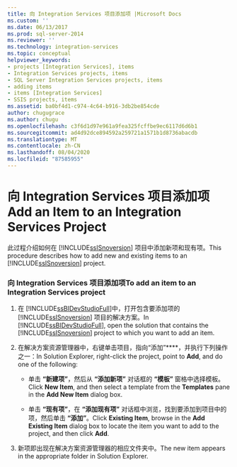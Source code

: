 ```yaml
---
title: 向 Integration Services 项目添加项 |Microsoft Docs
ms.custom: ''
ms.date: 06/13/2017
ms.prod: sql-server-2014
ms.reviewer: ''
ms.technology: integration-services
ms.topic: conceptual
helpviewer_keywords:
- projects [Integration Services], items
- Integration Services projects, items
- SQL Server Integration Services projects, items
- adding items
- items [Integration Services]
- SSIS projects, items
ms.assetid: ba0bf4d1-c974-4c64-b916-3db2be854cde
author: chugugrace
ms.author: chugu
ms.openlocfilehash: c3f6d1d97e961a9fea325fcffbe9ec6117d6d6b1
ms.sourcegitcommit: ad4d92dce894592a259721a1571b1d8736abacdb
ms.translationtype: MT
ms.contentlocale: zh-CN
ms.lasthandoff: 08/04/2020
ms.locfileid: "87585955"
---
```

# <a name="add-an-item-to-an-integration-services-project"></a><span data-ttu-id="f4571-102">向 Integration Services 项目添加项</span><span class="sxs-lookup"><span data-stu-id="f4571-102">Add an Item to an Integration Services Project</span></span>
  <span data-ttu-id="f4571-103">此过程介绍如何在 [!INCLUDE[ssISnoversion](../includes/ssisnoversion-md.md)] 项目中添加新项和现有项。</span><span class="sxs-lookup"><span data-stu-id="f4571-103">This procedure describes how to add new and existing items to an [!INCLUDE[ssISnoversion](../includes/ssisnoversion-md.md)] project.</span></span>  
  
### <a name="to-add-an-item-to-an-integration-services-project"></a><span data-ttu-id="f4571-104">向 Integration Services 项目添加项</span><span class="sxs-lookup"><span data-stu-id="f4571-104">To add an item to an Integration Services project</span></span>  
  
1.  <span data-ttu-id="f4571-105">在 [!INCLUDE[ssBIDevStudioFull](../includes/ssbidevstudiofull-md.md)]中，打开包含要添加项的 [!INCLUDE[ssISnoversion](../includes/ssisnoversion-md.md)] 项目的解决方案。</span><span class="sxs-lookup"><span data-stu-id="f4571-105">In [!INCLUDE[ssBIDevStudioFull](../includes/ssbidevstudiofull-md.md)], open the solution that contains the [!INCLUDE[ssISnoversion](../includes/ssisnoversion-md.md)] project to which you want to add an item.</span></span>  
  
2.  <span data-ttu-id="f4571-106">在解决方案资源管理器中，右键单击项目，指向“添加”\*\*\*\*，并执行下列操作之一：</span><span class="sxs-lookup"><span data-stu-id="f4571-106">In Solution Explorer, right-click the project, point to **Add**, and do one of the following:</span></span>  
  
    -   <span data-ttu-id="f4571-107">单击 **“新建项”**，然后从 **“添加新项”** 对话框的 **“模板”** 窗格中选择模板。</span><span class="sxs-lookup"><span data-stu-id="f4571-107">Click **New Item**, and then select a template from the **Templates** pane in the **Add New Item** dialog box.</span></span>  
  
    -   <span data-ttu-id="f4571-108">单击 **“现有项”**，在 **“添加现有项”** 对话框中浏览，找到要添加到项目中的项，然后单击 **“添加”**。</span><span class="sxs-lookup"><span data-stu-id="f4571-108">Click **Existing Item**, browse in the **Add Existing Item** dialog box to locate the item you want to add to the project, and then click **Add**.</span></span>  
  
3.  <span data-ttu-id="f4571-109">新项即出现在解决方案资源管理器的相应文件夹中。</span><span class="sxs-lookup"><span data-stu-id="f4571-109">The new item appears in the appropriate folder in Solution Explorer.</span></span>  
  
  

